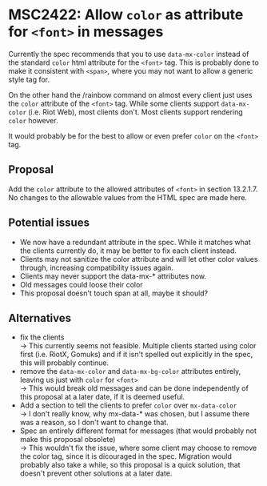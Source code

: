 # MSC2422: Allow `color` as attribute for `<font>` in messages

Currently the spec recommends that you to use `data-mx-color` instead of the standard
`color` html attribute for the `<font>` tag. This is probably done to make it
consistent with `<span>`, where you may not want to allow a generic style tag for.

On the other hand the /rainbow command on almost every client just uses the
`color` attribute of the `<font>` tag. While some clients support
`data-mx-color` (i.e. Riot Web), most clients don't. Most clients support
rendering `color` however.

It would probably be for the best to allow or even prefer `color` on the
`<font>` tag.

## Proposal

Add the `color` attribute to the allowed attributes of `<font>` in section
13.2.1.7. No changes to the allowable values from the HTML spec are made here.

## Potential issues

- We now have a redundant attribute in the spec. While it matches what the
    clients currently do, it may be better to fix each client instead.
- Clients may not sanitize the color attribute and will let other color values
    through, increasing compatibility issues again.
- Clients may never support the data-mx-* attributes now.
- Old messages could loose their color
- This proposal doesn't touch span at all, maybe it should?

## Alternatives

- fix the clients  
  -> This currently seems not feasible. Multiple clients started using color first (i.e. RiotX, Gomuks) and if it isn't spelled out explicitly in the spec, this will probably continue.
- remove the `data-mx-color` and `data-mx-bg-color` attributes entirely, leaving us just with `color` for `<font>`  
  -> This would break old messages and can be done independently of this proposal at a later date, if it is deemed useful.
- Add a section to tell the clients to prefer `color` over `mx-data-color`  
  -> I don't really know, why mx-data-* was chosen, but I assume there was a reason, so I don't want to change that.
- Spec an entirely different format for messages (that would probably not make this proposal obsolete)  
  -> This wouldn't fix the issue, where some client may choose to remove the color tag, since it is dicouraged in the spec. Migration would probably also take a while, so this proposal is a quick solution, that doesn't prevent other solutions at a later date.

